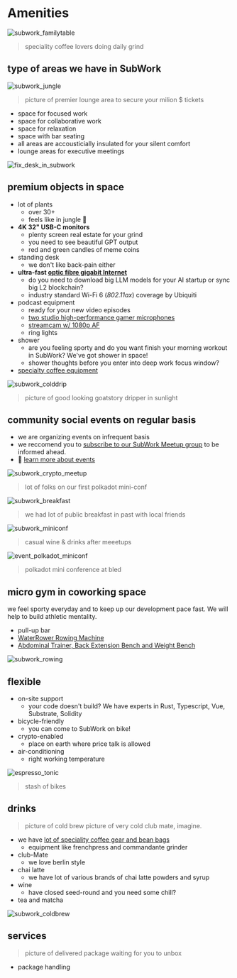 # Amenities

![subwork_familytable](./pics/subwork_familytable.png)
> speciality coffee lovers doing daily grind

type of areas we have in SubWork
---
![subwork_jungle](pics/subwork_hero.png)

> picture of premier lounge area to secure your milion $ tickets
- space for focused work
- space for collaborative work
- space for relaxation
- space with bar seating
- all areas are accousticially insulated for your silent comfort
- lounge areas for executive meetings

![fix_desk_in_subwork](pics/subwork_flexdesk.jpeg)

premium objects in space
---

- lot of plants 
  - over 30+
  - feels like in jungle 🌿
- **4K 32" USB-C monitors** 
  - plenty screen real estate for your grind 
  - you need to see beautiful GPT output
  - red and green candles of meme coins
- standing desk
  - we don't like back-pain either
- **ultra-fast [optic fibre gigabit Internet](https://www.speedtest.net/result/14919299140)**
  - do you need to download big LLM models for your AI startup or sync big L2 blockchain?
  - industry standard Wi-Fi 6 (_802.11ax_) coverage by Ubiquiti 
- podcast equipment
  - ready for your new video episodes
  - [two studio high-performance gamer microphones](https://hyperx.com/products/hyperx-quadcast-s-usb-microphone?variant=41031692058781)
  - [streamcam w/ 1080p AF](https://www.logitech.com/en-ch/products/webcams/streamcam.960-001281.html)
  - ring lights
- shower
  - are you feeling sporty and do you want finish your morning workout in SubWork? We've got shower in space!
  - shower thoughts before you enter into deep work focus window?
- [specialty coffee equipment](./specialty-coffee-in-bled.md)

![subwork_colddrip](pics/subwork_colddrip.jpg)
> picture of good looking goatstory dripper in sunlight 

community social events on regular basis
---
- we are organizing events on infrequent basis
- we reccomend you to [subscribe to our SubWork Meetup group](https://www.meetup.com/subwork/) to be informed ahead.
- 📖 [learn more about events](./events-in-subwork.md)

![subwork_crypto_meetup](pics/subwork_meetup.png)
> lot of folks on our first polkadot mini-conf

![subwork_breakfast](pics/subwork_breakfast.jpg)

> we had lot of public breakfast in past with local friends

![subwork_miniconf](pics/subwork_miniconf.png)

> casual wine & drinks after meeetups

![event_polkadot_miniconf](pics/event_polkadot_miniconf.png)
> polkadot mini conference at bled

micro gym in coworking space
---

we feel sporty everyday and to keep up our development pace fast. We will help to build athletic mentality.
- pull-up bar 
- [WaterRower Rowing Machine](https://www.nohrd.com/us/waterrower/)
- [Abdominal Trainer, Back Extension Bench and Weight Bench](https://www.nohrd.com/us/triatrainer/)

![subwork_rowing](pics/subwork_rowing.jpg)

flexible
---

- on-site support 
  - your code doesn't build? We have experts in Rust, Typescript, Vue, Substrate, Solidity
- bicycle-friendly
  - you can come to SubWork on bike!
- crypto-enabled
  - place on earth where price talk is allowed
- air-conditioning
  - right working temperature

![espresso_tonic](pics/espresso_tonic.png)
> stash of bikes 

drinks 
---



> picture of cold brew 
> picture of very cold club mate, imagine.

- we have [lot of speciality coffee gear and bean bags](./specialty-coffee-in-bled.md)
  - equipment like frenchpress and commandante grinder
- club-Mate
  - we love berlin style
- chai latte 
  - we have lot of various brands of chai latte powders and syrup
- wine
  - have closed seed-round and you need some chill?
- tea and matcha

![subwork_coldbrew](pics/subwork_coldbrew.jpg)



services
---

> picture of delivered package waiting for you to unbox

- package handling 